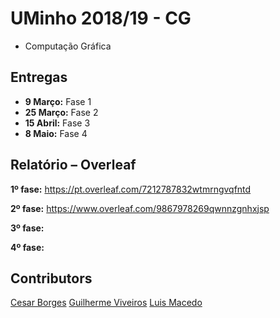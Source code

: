 # UMinho 2018/19 - CG

* Computação Gráfica

## Entregas

* **9 Março:** Fase 1
* **25 Março:** Fase 2
* **15 Abril:** Fase 3
* **8 Maio:** Fase 4

## Relatório – Overleaf

**1º fase:**
https://pt.overleaf.com/7212787832wtmrngvqfntd

**2º fase:**
https://www.overleaf.com/9867978269qwnnzgnhxjsp

**3º fase:**

**4º fase:**

## Contributors

[Cesar Borges](https://github.com/CesarAugustoBorges)
[Guilherme Viveiros](https://github.com/GuilhermeViveiros)
[Luis Macedo](https://github.com/FallenFoil)
